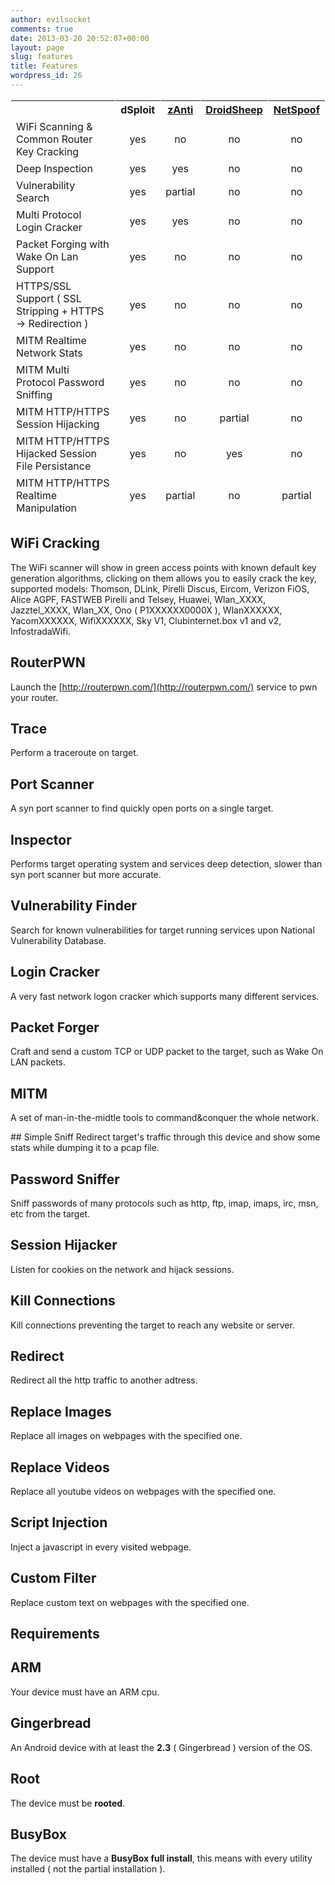 ```yaml
---
author: evilsocket
comments: true
date: 2013-03-20 20:52:07+00:00
layout: page
slug: features
title: Features
wordpress_id: 26
---
```


<table class="table" style="border-collapse: inherit; border-spacing: 1px;">
<thead>
<tr>
<th></th>
<th style="text-align: center;">dSploit</th>
<th style="text-align: center;"><a href="http://zimperium.com/products.php" target="_blank">zAnti</a></th>
<th style="text-align: center;"><a href="http://droidsheep.de/" target="_blank">DroidSheep</a></th>
<th style="text-align: center;"><a href="http://digitalsquid.co.uk/netspoof/" target="_blank">NetSpoof</a></th>
</tr>
</thead>
<tbody>
<tr>
<td>WiFi Scanning &amp; Common Router Key Cracking</td>
<td class="label label-success" style="text-align: center;">yes</td>
<td class="label label-important" style="text-align: center;">no</td>
<td class="label label-important" style="text-align: center;">no</td>
<td class="label label-important" style="text-align: center;">no</td>
</tr>
<tr>
<td>Deep Inspection</td>
<td class="label label-success" style="text-align: center;">yes</td>
<td class="label label-success" style="text-align: center;">yes</td>
<td class="label label-important" style="text-align: center;">no</td>
<td class="label label-important" style="text-align: center;">no</td>
</tr>
<tr>
<td>Vulnerability Search</td>
<td class="label label-success" style="text-align: center;">yes</td>
<td class="label label-warning" style="text-align: center;">partial</td>
<td class="label label-important" style="text-align: center;">no</td>
<td class="label label-important" style="text-align: center;">no</td>
</tr>
<tr>
<td>Multi Protocol Login Cracker</td>
<td class="label label-success" style="text-align: center;">yes</td>
<td class="label label-success" style="text-align: center;">yes</td>
<td class="label label-important" style="text-align: center;">no</td>
<td class="label label-important" style="text-align: center;">no</td>
</tr>
<tr>
<td>Packet Forging with Wake On Lan Support</td>
<td class="label label-success" style="text-align: center;">yes</td>
<td class="label label-important" style="text-align: center;">no</td>
<td class="label label-important" style="text-align: center;">no</td>
<td class="label label-important" style="text-align: center;">no</td>
</tr>
<tr>
<td>HTTPS/SSL Support ( SSL Stripping + HTTPS -&gt; Redirection )</td>
<td class="label label-success" style="text-align: center;">yes</td>
<td class="label label-important" style="text-align: center;">no</td>
<td class="label label-important" style="text-align: center;">no</td>
<td class="label label-important" style="text-align: center;">no</td>
</tr>
<tr>
<td>MITM Realtime Network Stats</td>
<td class="label label-success" style="text-align: center;">yes</td>
<td class="label label-important" style="text-align: center;">no</td>
<td class="label label-important" style="text-align: center;">no</td>
<td class="label label-important" style="text-align: center;">no</td>
</tr>
<tr>
<td>MITM Multi Protocol Password Sniffing</td>
<td class="label label-success" style="text-align: center;">yes</td>
<td class="label label-important" style="text-align: center;">no</td>
<td class="label label-important" style="text-align: center;">no</td>
<td class="label label-important" style="text-align: center;">no</td>
</tr>
<tr>
<td>MITM HTTP/HTTPS Session Hijacking</td>
<td class="label label-success" style="text-align: center;">yes</td>
<td class="label label-important" style="text-align: center;">no</td>
<td class="label label-warning" style="text-align: center;">partial</td>
<td class="label label-important" style="text-align: center;">no</td>
</tr>
<tr>
<td>MITM HTTP/HTTPS Hijacked Session File Persistance</td>
<td class="label label-success" style="text-align: center;">yes</td>
<td class="label label-important" style="text-align: center;">no</td>
<td class="label label-success" style="text-align: center;">yes</td>
<td class="label label-important" style="text-align: center;">no</td>
</tr>
<tr>
<td>MITM HTTP/HTTPS Realtime Manipulation</td>
<td class="label label-success" style="text-align: center;">yes</td>
<td class="label label-warning" style="text-align: center;">partial</td>
<td class="label label-important" style="text-align: center;">no</td>
<td class="label label-warning" style="text-align: center;">partial</td>
</tr>
</tbody>
</table>  



## WiFi Cracking
The WiFi scanner will show in green access points with known default key generation algorithms, clicking on them allows you to easily crack the key, supported models: Thomson, DLink, Pirelli Discus, Eircom, Verizon FiOS, Alice AGPF, FASTWEB Pirelli and Telsey, Huawei, Wlan_XXXX, Jazztel_XXXX, Wlan_XX, Ono ( P1XXXXXX0000X ), WlanXXXXXX, YacomXXXXXX, WifiXXXXXX, Sky V1, Clubinternet.box v1 and v2, InfostradaWifi.

## RouterPWN
Launch the [http://routerpwn.com/](http://routerpwn.com/) service to pwn your router.

## Trace
Perform a traceroute on target.

## Port Scanner
A syn port scanner to find quickly open ports on a single target.

## Inspector
Performs target operating system and services deep detection, slower than syn port scanner but more accurate.

## Vulnerability Finder
Search for known vulnerabilities for target running services upon National Vulnerability Database.

## Login Cracker
A very fast network logon cracker which supports many different services.

## Packet Forger
Craft and send a custom TCP or UDP packet to the target, such as Wake On LAN packets.

## MITM
A set of man-in-the-midtle tools to command&conquer the whole network.

## Simple Sniff
Redirect target's traffic through this device and show some stats while dumping it to a pcap file.

## Password Sniffer
Sniff passwords of many protocols such as http, ftp, imap, imaps, irc, msn, etc from the target.

## Session Hijacker
Listen for cookies on the network and hijack sessions.

## Kill Connections
Kill connections preventing the target to reach any website or server.

## Redirect
Redirect all the http traffic to another adtress.

## Replace Images
Replace all images on webpages with the specified one.

## Replace Videos
Replace all youtube videos on webpages with the specified one.

## Script Injection
Inject a javascript in every visited webpage.

## Custom Filter
Replace custom text on webpages with the specified one.

## Requirements

## ARM
Your device must have an ARM cpu.

## Gingerbread
An Android device with at least the **2.3** ( Gingerbread ) version of the OS.

## Root
The device must be **rooted**.

## BusyBox
The device must have a **BusyBox full install**, this means with every utility installed ( not the partial installation ).
